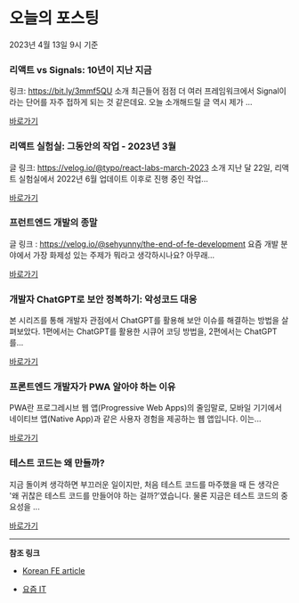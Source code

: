 # 오늘의 포스팅 
2023년 4월 13일 9시 기준 

###  리액트 vs Signals: 10년이 지난 지금 

 링크: https://bit.ly/3mmf5QU 소개 최근들어 점점 더 여러 프레임워크에서 Signal이라는 단어를 자주 접하게 되는 것 같은데요. 오늘 소개해드릴 글 역시 제가 ... 

 [바로가기](https://kofearticle.substack.com/p/korean-fe-article-vs-signals-10) 

###  리액트 실험실: 그동안의 작업 - 2023년 3월 

 글 링크: https://velog.io/@typo/react-labs-march-2023 소개 지난 달 22일, 리액트 실험실에서 2022년 6월 업데이트 이후로 진행 중인 작업... 

 [바로가기](https://kofearticle.substack.com/p/korean-fe-article-2023-3) 

###  프런트엔드 개발의 종말 

 글 링크 : https://velog.io/@sehyunny/the-end-of-fe-development 요즘 개발 분야에서 가장 화제성 있는 주제가 뭐라고 생각하시나요? 아무래... 

 [바로가기](https://kofearticle.substack.com/p/korean-fe-article-b70) 

### 개발자 ChatGPT로 보안 정복하기: 악성코드 대응 

 본 시리즈를 통해 개발자 관점에서 ChatGPT를 활용해 보안 이슈를 해결하는 방법을 살펴보았다. 1편에서는 ChatGPT를 활용한 시큐어 코딩 방법을, 2편에서는 ChatGPT를... 

 [바로가기](https://yozm.wishket.com/magazine/detail/1970/) 

### 프론트엔드 개발자가 PWA 알아야 하는 이유 

 PWA란 프로그레시브 웹 앱(Progressive Web Apps)의 줄임말로, 모바일 기기에서 네이티브 앱(Native App)과 같은 사용자 경험을 제공하는 웹 앱입니다. 이는... 

 [바로가기](https://yozm.wishket.com/magazine/detail/1969/) 

### 테스트 코드는 왜 만들까? 

 지금 돌이켜 생각하면 부끄러운 일이지만, 처음 테스트 코드를 마주했을 때 든 생각은 '왜 귀찮은 테스트 코드를 만들어야 하는 걸까?'였습니다. 물론 지금은 테스트 코드의 중요성을 ... 

 [바로가기](https://yozm.wishket.com/magazine/detail/1964/) 

---

**참조 링크**

- [Korean FE article](https://kofearticle.substack.com) 

- [요즘 IT](https://yozm.wishket.com/magazine) 

